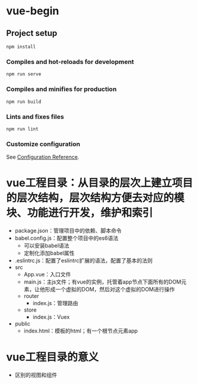 # vue-begin

## Project setup
```
npm install
```

### Compiles and hot-reloads for development
```
npm run serve
```

### Compiles and minifies for production
```
npm run build
```

### Lints and fixes files
```
npm run lint
```

### Customize configuration
See [Configuration Reference](https://cli.vuejs.org/config/).


# vue工程目录：从目录的层次上建立项目的层次结构，层次结构方便去对应的模块、功能进行开发，维护和索引
* package.json：管理项目中的依赖、脚本命令
* babel.config.js：配置整个项目中的es6语法
  * 可以安装babel语法
  * 定制化添加babel属性
* .eslintrc.js：配置了eslintrc扩展的语法，配置了基本的法则
* src
  * App.vue：入口文件
  * main.js：主js文件；有vue的实例，托管着app节点下面所有的DOM元素，让他形成一个虚拟的DOM，然后对这个虚拟的DOM进行操作
  * router
    * index.js：管理路由
  * store
    * index.js：Vuex
* public
  * index.html：模板的html；有一个根节点元素app
# vue工程目录的意义
* 区别的视图和组件